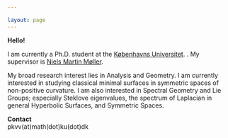 ```yaml
---

layout: page
---
```

 **Hello!** <br>

I am currently a Ph.D. student at the [Københavns Universitet](https://geotop.math.ku.dk). <be>. My supervisor is [Niels Martin Møller](https://web.math.ku.dk/~nmoller/).

My broad research interest lies in Analysis and Geometry. I am currently interested in studying classical minimal surfaces in symmetric spaces of non-positive curvature. I am also interested in Spectral Geometry and Lie Groups; especially Steklove eigenvalues, the spectrum of Laplacian in general Hyperbolic Surfaces, and Symmetric Spaces.

**Contact** <br>
pkvv(at)math(dot)ku(dot)dk
